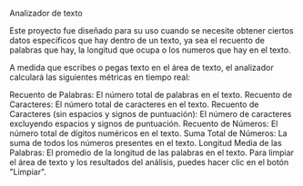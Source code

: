 Analizador de texto

Este proyecto fue diseñado para su uso cuando se necesite obtener ciertos datos especificos que hay dentro de un texto, ya sea el recuento de palabras que hay, la longitud que ocupa o los numeros que hay en el texto.

A medida que escribes o pegas texto en el área de texto, el analizador calculará las siguientes métricas en tiempo real:

Recuento de Palabras: El número total de palabras en el texto.
Recuento de Caracteres: El número total de caracteres en el texto.
Recuento de Caracteres (sin espacios y signos de puntuación): El número de caracteres excluyendo espacios y signos de puntuación.
Recuento de Números: El número total de dígitos numéricos en el texto.
Suma Total de Números: La suma de todos los números presentes en el texto.
Longitud Media de las Palabras: El promedio de la longitud de las palabras en el texto.
Para limpiar el área de texto y los resultados del análisis, puedes hacer clic en el botón "Limpiar".